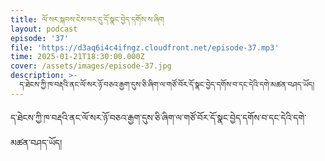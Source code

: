 ```yaml
---
title: ལོ་སར་སྐབས་ངེས་བར་དུ་དོ་སྣང་བྱེད་དགོས་ས་ཞིག
layout: podcast
episode: '37'
file: 'https://d3aq6i4c4ifngz.cloudfront.net/episode-37.mp3'
time: 2025-01-21T18:30:00.000Z
cover: /assets/images/episode-37.jpg
description: >-
  ད་ཐེངས་ཀྱི་ཁ་བརྡའི་ནང་ལོ་སར་ཉོ་བཅའ་རྒྱག་དུས་ཅི་ཞིག་ལ་གཙོ་བོར་དོ་སྣང་བྱེད་དགོས་བ་དང་དེའི་དགེ་མཚན་བཤད་ཡོད།
---
```


ད་ཐེངས་ཀྱི་ཁ་བརྡའི་ནང་ལོ་སར་ཉོ་བཅའ་རྒྱག་དུས་ཅི་ཞིག་ལ་གཙོ་བོར་དོ་སྣང་བྱེད་དགོས་བ་དང་དེའི་དགེ་མཚན་བཤད་ཡོད།
